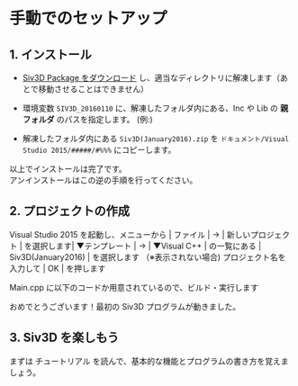 ﻿# 手動でのセットアップ

## 1. インストール
- <a href="#" target="_blank">Siv3D Package をダウンロード</a> し、適当なディレクトリに解凍します（あとで移動させることはできません）

- 環境変数 `SIV3D_20160110` に、解凍したフォルダ内にある、Inc や Lib の **親フォルダ** のパスを指定します。
 (例:)

- 解凍したフォルダ内にある `Siv3D(January2016).zip` を `ドキュメント/Visual Studio 2015/#####/#%%%` にコピーします。

以上でインストールは完了です。  
アンインストールはこの逆の手順を行ってください。

## 2. プロジェクトの作成

Visual Studio 2015 を起動し、メニューから | ファイル | → | 新しいプロジェクト | を選択します| ▼テンプレート | → | ▼Visual C++ | の一覧にある | Siv3D(January2016) | を選択します （※表示されない場合)
 プロジェクト名を入力して | OK | を押します

Main.cpp に以下のコードか用意されているので、ビルド・実行します

おめでとうございます！最初の Siv3D プログラムが動きました。

## 3. Siv3D を楽しもう

まずは チュートリアル を読んで、基本的な機能とプログラムの書き方を覚えましょう。


